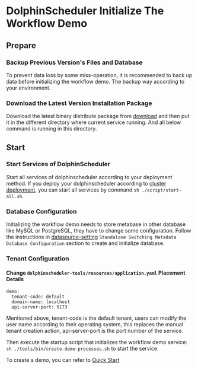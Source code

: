# DolphinScheduler Initialize The Workflow Demo

## Prepare

### Backup Previous Version's Files and Database

To prevent data loss by some miss-operation, it is recommended to back up data before initializing the workflow demo. The backup way according to your environment.

### Download the Latest Version Installation Package

Download the latest binary distribute package from [download](/en-us/download/download.html) and then put it in the different
directory where current service running. And all below command is running in this directory.

## Start

### Start Services of DolphinScheduler

Start all services of dolphinscheduler according to your deployment method. If you deploy your dolphinscheduler according to [cluster deployment](installation/cluster.md), you can start all services by command `sh ./script/start-all.sh`.

### Database Configuration

Initializing the workflow demo needs to store metabase in other database like MySQL or PostgreSQL, they have to change some configuration. Follow the instructions in [datasource-setting](howto/datasource-setting.md) `Standalone Switching Metadata Database Configuration` section to create and initialize database.

### Tenant Configuration

#### Change `dolphinscheduler-tools/resources/application.yaml` Placement Details

```
demo:
  tenant-code: default
  domain-name: localhost
  api-server-port: 5173
```

Mentioned above, tenant-code is the default tenant, users can modify the user name according to their operating system, this replaces the manual tenant creation action, api-server-port is the port number of the service.

Then execute the startup script that initializes the workflow demo service: `sh ./tools/bin/create-demo-processes.sh` to start the service.

To create a demo, you can refer to [Quick Start](start/quick-start.md)
